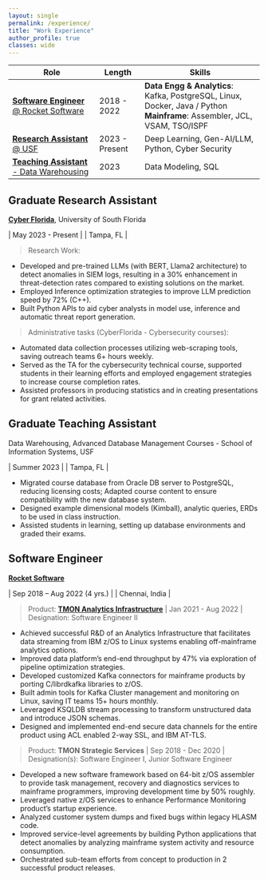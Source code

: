 ```yaml
---
layout: single
permalink: /experience/
title: "Work Experience"
author_profile: true
classes: wide
---
```


| **Role** | **Length**                | **Skills** |
|----------|-------------------------- |------------|
| [**Software Engineer** @ Rocket Software](#SoftwareEngineer) | 2018 - 2022  | **Data Engg & Analytics**: Kafka, PostgreSQL, Linux, Docker, Java / Python <br/> **Mainframe**: Assembler, JCL, VSAM, TSO/ISPF |
| [**Research Assistant** @ USF](#ResearchAssistant) | 2023 - Present  | Deep Learning, Gen-AI/LLM, Python, Cyber Security |
| [**Teaching Assistant** - Data Warehousing](#TeachingAssistant) | 2023   | Data Modeling, SQL| 

## <a id="ResearchAssistant"></a>Graduate Research Assistant
  
[**Cyber Florida**](https://cyberflorida.org/), University of South Florida

| May 2023 - Present |
| Tampa, FL          |

> Research Work:

- Developed and pre-trained LLMs (with BERT, Llama2 architecture) to detect anomalies in SIEM logs, resulting in a 30% enhancement in threat-detection rates compared to existing solutions on the market.
- Employed Inference optimization strategies to improve LLM prediction speed by 72% (C++).
- Built Python APIs to aid cyber analysts in model use, inference and automatic threat report generation.

> Administrative tasks (CyberFlorida - Cybersecurity courses):

- Automated data collection processes utilizing web-scraping tools, saving outreach teams 6+ hours weekly.
- Served as the TA for the cybersecurity technical course, supported students in their learning efforts and employed engagement strategies to increase course completion rates.
- Assisted professors in producing statistics and in creating presentations for grant related activities.


## <a id="TeachingAssistant"></a>Graduate Teaching Assistant
 
Data Warehousing, Advanced Database Management Courses - School of Information Systems, USF

| Summer 2023        |
| Tampa, FL          |

- Migrated course database from Oracle DB server to PostgreSQL, reducing licensing costs; Adapted course content to ensure compatibility with the new database system.
- Designed example dimensional models (Kimball), analytic queries, ERDs to be used in class instruction.
- Assisted students in learning, setting up database environments and graded their exams.

## <a id="SoftwareEngineer"></a>Software Engineer

[**Rocket Software**](https://www.rocketsoftware.com)

| Sep 2018 – Aug 2022 (4 yrs.)       |
| Chennai, India                     |

> Product: [**TMON Analytics Infrastructure**](https://www.rocketsoftware.com/products/rocket-tmon-one) | Jan 2021 - Aug 2022 | Designation: Software Engineer II 
 
- Achieved successful R&D of an Analytics Infrastructure that facilitates data streaming from IBM z/OS to Linux systems enabling off-mainframe analytics options.
- Improved data platform’s end-end throughput by 47% via exploration of pipeline optimization strategies. 
- Developed customized Kafka connectors for mainframe products by porting C/librdkafka libraries to z/OS.
- Built admin tools for Kafka Cluster management and monitoring on Linux, saving IT teams 15+ hours monthly.
- Leveraged KSQLDB stream processing to transform unstructured data and introduce JSON schemas.
- Designed and implemented end-end secure data channels for the entire product using ACL enabled 2-way SSL, and IBM AT-TLS.

> Product: **TMON Strategic Services** | Sep 2018 - Dec 2020 | Designation(s): Software Engineer I, Junior Software Engineer

- Developed a new software framework based on 64-bit z/OS assembler to provide task management, recovery and diagnostics services to mainframe programmers, improving development time by 50% roughly. 
- Leveraged native z/OS services to enhance Performance Monitoring product’s startup experience.
- Analyzed customer system dumps and fixed bugs within legacy HLASM code.
- Improved service-level agreements by building Python applications that detect anomalies by analyzing mainframe system activity and resource consumption.  
- Orchestrated sub-team efforts from concept to production in 2 successful product releases.

